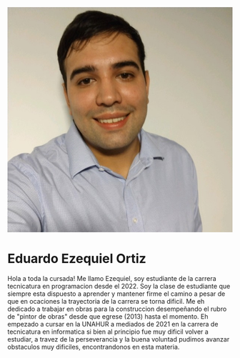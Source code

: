 ![Logo UNAHUR](assets/foto_mia.jpg)
# Eduardo Ezequiel Ortiz

Hola a toda la cursada! Me llamo Ezequiel, soy estudiante de la carrera tecnicatura en programacion desde el 2022. Soy la clase de estudiante que siempre esta dispuesto a aprender y mantener firme el camino a pesar de que en ocaciones la trayectoria de la carrera se torna dificil.
Me eh dedicado a trabajar en obras para la construccion desempeñando el rubro de "pintor de obras" desde que egrese (2013) hasta el momento.
Eh empezado a cursar en la UNAHUR a mediados de 2021 en la carrera de tecnicatura en informatica si bien al principio fue muy dificil volver a estudiar, a travez de la perseverancia y la buena voluntad pudimos avanzar obstaculos muy dificiles, encontrandonos en esta materia. 





